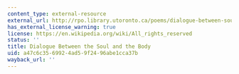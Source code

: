 ```yaml
---
content_type: external-resource
external_url: http://rpo.library.utoronto.ca/poems/dialogue-between-soul-and-body
has_external_license_warning: true
license: https://en.wikipedia.org/wiki/All_rights_reserved
status: ''
title: Dialogue Between the Soul and the Body
uid: a47c6c35-6992-4ad5-9f24-96abe1cca37b
wayback_url: ''
---
```

